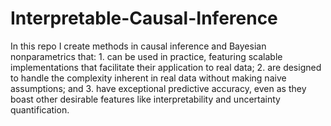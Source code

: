 # Interpretable-Causal-Inference
In this repo I create methods in causal inference and Bayesian nonparametrics that: 1. can be used in practice, featuring scalable implementations that facilitate their application to real data; 2. are designed to handle the complexity inherent in real data without making naive assumptions; and 3. have exceptional predictive accuracy, even as they boast other desirable features like interpretability and uncertainty quantification. 
